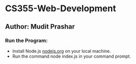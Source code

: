 # CS355-Web-Development
## Author: Mudit Prashar

### Run the Program:
  - Install Node.js [nodejs.org](https://nodejs.org/en/) on your local machine. 
  - Run the command node index.js in your command prompt.
